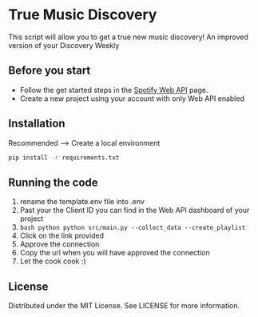 # True Music Discovery

This script will allow you to get a true new music discovery! An improved version of your Discovery Weekly

## Before you start

* Follow the get started steps in the [Spotify Web API](https://developer.spotify.com/documentation/web-api) page.
* Create a new project using your account with only Web API enabled

## Installation

Recommended --> Create a local environment
```bash
pip install -r requirements.txt
```

## Running the code

1. rename the template.env file into .env
2. Past your the Client ID you can find in the Web API dashboard of your project
3. ```bash python python src/main.py --collect_data --create_playlist```
4. Click on the link provided
5. Approve the connection
6. Copy the url when you will have approved the connection
7. Let the cook cook :) 

## License

Distributed under the MIT License. See LICENSE for more information.